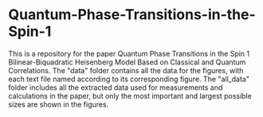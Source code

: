 # Quantum-Phase-Transitions-in-the-Spin-1
This is a repository for the paper Quantum Phase Transitions in the Spin 1 Bilinear-Biquadratic Heisenberg Model Based on Classical and Quantum Correlations.
The "data" folder contains all the data for the figures, with each text file named according to its corresponding figure. The "all_data" folder includes all the extracted data used for measurements and calculations in the paper, but only the most important and largest possible sizes are shown in the figures.
